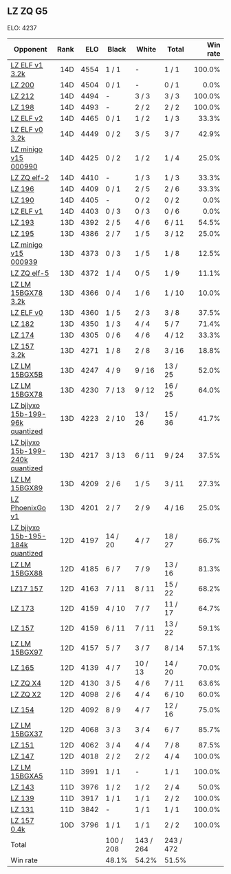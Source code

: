 ## LZ ZQ G5 ##

ELO: 4237

Opponent | Rank | ELO | Black | White | Total | Win rate
---------|-----:|----:|-------|-------|-------|-------:
[LZ ELF v1 3.2k](LZ%20ELF%20v1%203.2k.md) | 14D | 4554 | 1 / 1 | - | 1 / 1 | 100.0%
[LZ 200](LZ%20200.md) | 14D | 4504 | 0 / 1 | - | 0 / 1 | 0.0%
[LZ 212](LZ%20212.md) | 14D | 4494 | - | 3 / 3 | 3 / 3 | 100.0%
[LZ 198](LZ%20198.md) | 14D | 4493 | - | 2 / 2 | 2 / 2 | 100.0%
[LZ ELF v2](LZ%20ELF%20v2.md) | 14D | 4465 | 0 / 1 | 1 / 2 | 1 / 3 | 33.3%
[LZ ELF v0 3.2k](LZ%20ELF%20v0%203.2k.md) | 14D | 4449 | 0 / 2 | 3 / 5 | 3 / 7 | 42.9%
[LZ minigo v15 000990](LZ%20minigo%20v15%20000990.md) | 14D | 4425 | 0 / 2 | 1 / 2 | 1 / 4 | 25.0%
[LZ ZQ elf-2](LZ%20ZQ%20elf-2.md) | 14D | 4410 | - | 1 / 3 | 1 / 3 | 33.3%
[LZ 196](LZ%20196.md) | 14D | 4409 | 0 / 1 | 2 / 5 | 2 / 6 | 33.3%
[LZ 190](LZ%20190.md) | 14D | 4405 | - | 0 / 2 | 0 / 2 | 0.0%
[LZ ELF v1](LZ%20ELF%20v1.md) | 14D | 4403 | 0 / 3 | 0 / 3 | 0 / 6 | 0.0%
[LZ 193](LZ%20193.md) | 13D | 4392 | 2 / 5 | 4 / 6 | 6 / 11 | 54.5%
[LZ 195](LZ%20195.md) | 13D | 4386 | 2 / 7 | 1 / 5 | 3 / 12 | 25.0%
[LZ minigo v15 000939](LZ%20minigo%20v15%20000939.md) | 13D | 4373 | 0 / 3 | 1 / 5 | 1 / 8 | 12.5%
[LZ ZQ elf-5](LZ%20ZQ%20elf-5.md) | 13D | 4372 | 1 / 4 | 0 / 5 | 1 / 9 | 11.1%
[LZ LM 15BGX78 3.2k](LZ%20LM%2015BGX78%203.2k.md) | 13D | 4366 | 0 / 4 | 1 / 6 | 1 / 10 | 10.0%
[LZ ELF v0](LZ%20ELF%20v0.md) | 13D | 4360 | 1 / 5 | 2 / 3 | 3 / 8 | 37.5%
[LZ 182](LZ%20182.md) | 13D | 4350 | 1 / 3 | 4 / 4 | 5 / 7 | 71.4%
[LZ 174](LZ%20174.md) | 13D | 4305 | 0 / 6 | 4 / 6 | 4 / 12 | 33.3%
[LZ 157 3.2k](LZ%20157%203.2k.md) | 13D | 4271 | 1 / 8 | 2 / 8 | 3 / 16 | 18.8%
[LZ LM 15BGX5B](LZ%20LM%2015BGX5B.md) | 13D | 4247 | 4 / 9 | 9 / 16 | 13 / 25 | 52.0%
[LZ LM 15BGX78](LZ%20LM%2015BGX78.md) | 13D | 4230 | 7 / 13 | 9 / 12 | 16 / 25 | 64.0%
[LZ bjiyxo 15b-199-96k quantized](LZ%20bjiyxo%2015b-199-96k%20quantized.md) | 13D | 4223 | 2 / 10 | 13 / 26 | 15 / 36 | 41.7%
[LZ bjiyxo 15b-199-240k quantized](LZ%20bjiyxo%2015b-199-240k%20quantized.md) | 13D | 4217 | 3 / 13 | 6 / 11 | 9 / 24 | 37.5%
[LZ LM 15BGX89](LZ%20LM%2015BGX89.md) | 13D | 4209 | 2 / 6 | 1 / 5 | 3 / 11 | 27.3%
[LZ PhoenixGo v1](LZ%20PhoenixGo%20v1.md) | 13D | 4201 | 2 / 7 | 2 / 9 | 4 / 16 | 25.0%
[LZ bjiyxo 15b-195-184k quantized](LZ%20bjiyxo%2015b-195-184k%20quantized.md) | 12D | 4197 | 14 / 20 | 4 / 7 | 18 / 27 | 66.7%
[LZ LM 15BGX88](LZ%20LM%2015BGX88.md) | 12D | 4185 | 6 / 7 | 7 / 9 | 13 / 16 | 81.3%
[LZ17 157](LZ17%20157.md) | 12D | 4163 | 7 / 11 | 8 / 11 | 15 / 22 | 68.2%
[LZ 173](LZ%20173.md) | 12D | 4159 | 4 / 10 | 7 / 7 | 11 / 17 | 64.7%
[LZ 157](LZ%20157.md) | 12D | 4159 | 6 / 11 | 7 / 11 | 13 / 22 | 59.1%
[LZ LM 15BGX97](LZ%20LM%2015BGX97.md) | 12D | 4157 | 5 / 7 | 3 / 7 | 8 / 14 | 57.1%
[LZ 165](LZ%20165.md) | 12D | 4139 | 4 / 7 | 10 / 13 | 14 / 20 | 70.0%
[LZ ZQ X4](LZ%20ZQ%20X4.md) | 12D | 4130 | 3 / 5 | 4 / 6 | 7 / 11 | 63.6%
[LZ ZQ X2](LZ%20ZQ%20X2.md) | 12D | 4098 | 2 / 6 | 4 / 4 | 6 / 10 | 60.0%
[LZ 154](LZ%20154.md) | 12D | 4092 | 8 / 9 | 4 / 7 | 12 / 16 | 75.0%
[LZ LM 15BGX37](LZ%20LM%2015BGX37.md) | 12D | 4068 | 3 / 3 | 3 / 4 | 6 / 7 | 85.7%
[LZ 151](LZ%20151.md) | 12D | 4062 | 3 / 4 | 4 / 4 | 7 / 8 | 87.5%
[LZ 147](LZ%20147.md) | 12D | 4018 | 2 / 2 | 2 / 2 | 4 / 4 | 100.0%
[LZ LM 15BGXA5](LZ%20LM%2015BGXA5.md) | 11D | 3991 | 1 / 1 | - | 1 / 1 | 100.0%
[LZ 143](LZ%20143.md) | 11D | 3976 | 1 / 2 | 1 / 2 | 2 / 4 | 50.0%
[LZ 139](LZ%20139.md) | 11D | 3917 | 1 / 1 | 1 / 1 | 2 / 2 | 100.0%
[LZ 131](LZ%20131.md) | 11D | 3842 | - | 1 / 1 | 1 / 1 | 100.0%
[LZ 157 0.4k](LZ%20157%200.4k.md) | 10D | 3796 | 1 / 1 | 1 / 1 | 2 / 2 | 100.0%
Total | | | 100 / 208 | 143 / 264 | 243 / 472 | 
Win rate| | | 48.1% | 54.2% | 51.5% | 

